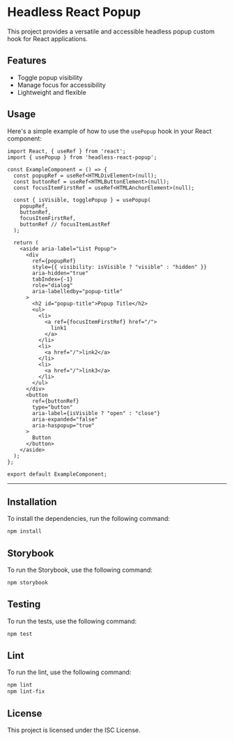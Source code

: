 
# Headless React Popup

This project provides a versatile and accessible headless popup custom hook for React applications.

## Features

- Toggle popup visibility
- Manage focus for accessibility
- Lightweight and flexible

## Usage

Here's a simple example of how to use the `usePopup` hook in your React component:

```tsx
import React, { useRef } from 'react';
import { usePopup } from 'headless-react-popup';

const ExampleComponent = () => {
  const popupRef = useRef<HTMLDivElement>(null);
  const buttonRef = useRef<HTMLButtonElement>(null);
  const focusItemFirstRef = useRef<HTMLAnchorElement>(null);

  const { isVisible, togglePopup } = usePopup(
    popupRef,
    buttonRef,
    focusItemFirstRef,
    buttonRef // focusItemLastRef
  );

  return (
    <aside aria-label="List Popup">
      <div
        ref={popupRef}
        style={{ visibility: isVisible ? "visible" : "hidden" }}
        aria-hidden="true"
        tabIndex={-1}
        role="dialog"
        aria-labelledby="popup-title"
      >
        <h2 id="popup-title">Popup Title</h2>
        <ul>
          <li>
            <a ref={focusItemFirstRef} href="/">
              link1
            </a>
          </li>
          <li>
            <a href="/">link2</a>
          </li>
          <li>
            <a href="/">link3</a>
          </li>
        </ul>
      </div>
      <button
        ref={buttonRef}
        type="button"
        aria-label={isVisible ? "open" : "close"}
        aria-expanded="false"
        aria-haspopup="true"
      >
        Button
      </button>
    </aside>
  );
};

export default ExampleComponent;
```

---

## Installation

To install the dependencies, run the following command:

```bash
npm install
```

## Storybook

To run the Storybook, use the following command:

```bash
npm storybook
```

## Testing

To run the tests, use the following command:

```bash
npm test
```

## Lint

To run the lint, use the following command:

```bash
npm lint
npm lint-fix
```

## License

This project is licensed under the ISC License.
